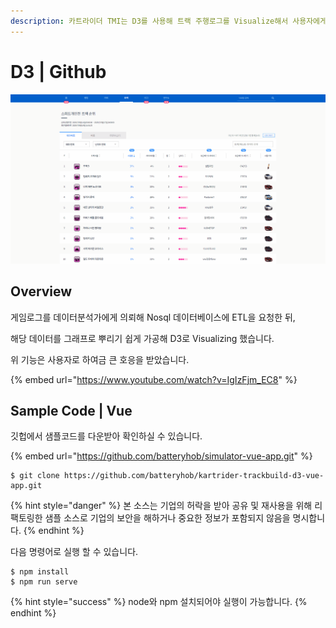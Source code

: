 ```yaml
---
description: 카트라이더 TMI는 D3를 사용해 트랙 주행로그를 Visualize해서 사용자에게 제공합니다.
---
```


# D3 | Github

![D3를 사용한 주간 베스트 빌드 기능 ](../../../.gitbook/assets/d3.gif)

## Overview

게임로그를 데이터분석가에게 의뢰해 Nosql 데이터베이스에 ETL을 요청한 뒤,

해당 데이터를 그래프로 뿌리기 쉽게 가공해 D3로 Visualizing 했습니다.

위 기능은 사용자로 하여금 큰 호응을 받았습니다.

{% embed url="https://www.youtube.com/watch?v=IgIzFjm_EC8" %}

## Sample Code | Vue

깃헙에서 샘플코드를 다운받아  확인하실 수 있습니다.

{% embed url="https://github.com/batteryhob/simulator-vue-app.git" %}

```
$ git clone https://github.com/batteryhob/kartrider-trackbuild-d3-vue-app.git
```

{% hint style="danger" %}
본 소스는 기업의 허락을 받아 공유 및 재사용을 위해 리팩토링한 샘플 소스로 기업의 보안을 해하거나 중요한 정보가 포함되지 않음을 명시합니다.
{% endhint %}

다음 명령어로 실행 할 수 있습니다.

```
$ npm install
$ npm run serve
```

{% hint style="success" %}
node와 npm 설치되어야 실행이 가능합니다.
{% endhint %}
